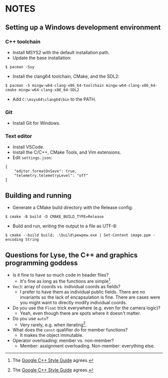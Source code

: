 # NOTES
## Setting up a Windows development environment
### C++ toolchain

- Install MSYS2 with the default installation path.
- Update the base installation:
```
$ pacman -Suy
```
- Install the clang64 toolchain, CMake, and the SDL2:
```
$ pacman -S mingw-w64-clang-x86_64-toolchain mingw-w64-clang-x86_64-cmake mingw-w64-clang-x86_64-SDL2
```
- Add `C:\msys64\clang64\bin` to the PATH.

### Git

- Install Git for Windows.

### Text editor

- Install VSCode.
- Install the C/C++, CMake Tools, and Vim extensions.
- Edit `settings.json`:
```
{
    "editor.formatOnSave": true,
    "telemetry.telemetryLevel": "off"
}
```

## Building and running

- Generate a CMake build directory with the Release config:
```
$ cmake -B build -D CMAKE_BUILD_TYPE=Release
```
- Build and run, writing the output to a file as UTF-8:
```
$ cmake --build build; .\build\pewpew.exe | Set-Content image.ppm -encoding String
```

## Questions for Lyse, the C++ and graphics programming goddess

- Is it fine to have so much code in header files?
  - It's fine as long as the functions are simple[^1].
- `Vec3`: array of coords vs. individual coords as fields?
  - I prefer to have them as individual public fields. There are no invariants
    so the lack of encapsulation is fine. There are cases were you might want
    to directly modify individual coords.
- Do you use the `Float` trick everywhere (e.g. even for the camera logic)?
  - Yeah, even though there are spots where it doesn't matter.
- Do you use `auto`?
  - Very rarely, e.g. when iterating[^1].
- What does the `const` qualifier do for member functions?
  - It makes the object immutable.
- Operator overloading: member vs. non-member?
  - Member: assignment overloading. Non-member: everything else.

[^1]: The [Google C++ Style
Guide](https://google.github.io/styleguide/cppguide.html) agrees.